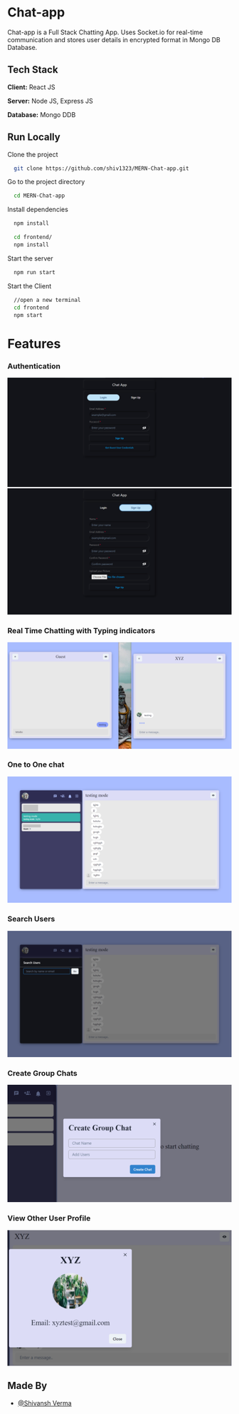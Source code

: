 # Chat-app
Chat-app is a Full Stack Chatting App. Uses Socket.io for real-time communication and stores user details in encrypted format in Mongo DB Database.

## Tech Stack
**Client:** React JS

**Server:** Node JS, Express JS

**Database:** Mongo DDB

## Run Locally
Clone the project

```bash
  git clone https://github.com/shiv1323/MERN-Chat-app.git
```

Go to the project directory

```bash
  cd MERN-Chat-app
```

Install dependencies

```bash
  npm install
```

```bash
  cd frontend/
  npm install
```

Start the server

```bash
  npm run start
```
Start the Client

```bash
  //open a new terminal
  cd frontend
  npm start
```

# Features

### Authentication

![](https://github.com/shiv1323/MERN_CHAT_APP/blob/gh-pages/Screenshot/loginPage.png)
![](https://github.com/shiv1323/MERN_CHAT_APP/blob/gh-pages/Screenshot/Signup.png)
### Real Time Chatting with Typing indicators
![](https://github.com/shiv1323/MERN_CHAT_APP/blob/gh-pages/Screenshot/Real-time.png)
### One to One chat
![](https://github.com/shiv1323/MERN_CHAT_APP/blob/gh-pages/Screenshot/ChatBox.png)
### Search Users
![](https://github.com/shiv1323/MERN_CHAT_APP/blob/gh-pages/Screenshot/Search.png)
### Create Group Chats
![](https://github.com/shiv1323/MERN_CHAT_APP/blob/gh-pages/Screenshot/GroupChatModel.png)
### View Other User Profile
![](https://github.com/shiv1323/MERN_CHAT_APP/blob/gh-pages/Screenshot/ChatUserprofile.png)
## Made By

- [@Shivansh Verma](https://github.com/shiv1323/)
